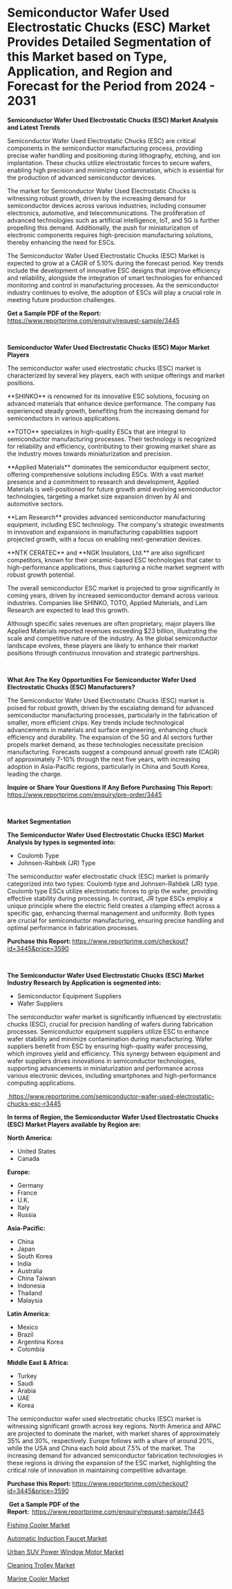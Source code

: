 <p><h1>Semiconductor Wafer Used Electrostatic Chucks (ESC) Market Provides Detailed Segmentation of this Market based on Type, Application, and Region and Forecast for the Period from 2024 - 2031</h1></p><p><strong>Semiconductor Wafer Used Electrostatic Chucks (ESC) Market Analysis and Latest Trends</strong></p>
<p><p>Semiconductor Wafer Used Electrostatic Chucks (ESC) are critical components in the semiconductor manufacturing process, providing precise wafer handling and positioning during lithography, etching, and ion implantation. These chucks utilize electrostatic forces to secure wafers, enabling high precision and minimizing contamination, which is essential for the production of advanced semiconductor devices.</p><p>The market for Semiconductor Wafer Used Electrostatic Chucks is witnessing robust growth, driven by the increasing demand for semiconductor devices across various industries, including consumer electronics, automotive, and telecommunications. The proliferation of advanced technologies such as artificial intelligence, IoT, and 5G is further propelling this demand. Additionally, the push for miniaturization of electronic components requires high-precision manufacturing solutions, thereby enhancing the need for ESCs.</p><p>The Semiconductor Wafer Used Electrostatic Chucks (ESC) Market is expected to grow at a CAGR of 5.10% during the forecast period. Key trends include the development of innovative ESC designs that improve efficiency and reliability, alongside the integration of smart technologies for enhanced monitoring and control in manufacturing processes. As the semiconductor industry continues to evolve, the adoption of ESCs will play a crucial role in meeting future production challenges.</p></p>
<p><strong>Get a Sample PDF of the Report:&nbsp;</strong> <a href="https://www.reportprime.com/enquiry/request-sample/3445">https://www.reportprime.com/enquiry/request-sample/3445</a></p>
<p>&nbsp;</p>
<p><strong>Semiconductor Wafer Used Electrostatic Chucks (ESC) Major Market Players</strong></p>
<p><p>The semiconductor wafer used electrostatic chucks (ESC) market is characterized by several key players, each with unique offerings and market positions. </p><p>**SHINKO** is renowned for its innovative ESC solutions, focusing on advanced materials that enhance device performance. The company has experienced steady growth, benefiting from the increasing demand for semiconductors in various applications. </p><p>**TOTO** specializes in high-quality ESCs that are integral to semiconductor manufacturing processes. Their technology is recognized for reliability and efficiency, contributing to their growing market share as the industry moves towards miniaturization and precision.</p><p>**Applied Materials** dominates the semiconductor equipment sector, offering comprehensive solutions including ESCs. With a vast market presence and a commitment to research and development, Applied Materials is well-positioned for future growth amid evolving semiconductor technologies, targeting a market size expansion driven by AI and automotive sectors.</p><p>**Lam Research** provides advanced semiconductor manufacturing equipment, including ESC technology. The company's strategic investments in innovation and expansions in manufacturing capabilities support projected growth, with a focus on enabling next-generation devices.</p><p>**NTK CERATEC** and **NGK Insulators, Ltd.** are also significant competitors, known for their ceramic-based ESC technologies that cater to high-performance applications, thus capturing a niche market segment with robust growth potential.</p><p>The overall semiconductor ESC market is projected to grow significantly in coming years, driven by increased semiconductor demand across various industries. Companies like SHINKO, TOTO, Applied Materials, and Lam Research are expected to lead this growth. </p><p>Although specific sales revenues are often proprietary, major players like Applied Materials reported revenues exceeding $23 billion, illustrating the scale and competitive nature of the industry. As the global semiconductor landscape evolves, these players are likely to enhance their market positions through continuous innovation and strategic partnerships.</p></p>
<p>&nbsp;</p>
<p><strong>What Are The Key Opportunities For Semiconductor Wafer Used Electrostatic Chucks (ESC) Manufacturers?</strong></p>
<p><p>The Semiconductor Wafer Used Electrostatic Chucks (ESC) market is poised for robust growth, driven by the escalating demand for advanced semiconductor manufacturing processes, particularly in the fabrication of smaller, more efficient chips. Key trends include technological advancements in materials and surface engineering, enhancing chuck efficiency and durability. The expansion of the 5G and AI sectors further propels market demand, as these technologies necessitate precision manufacturing. Forecasts suggest a compound annual growth rate (CAGR) of approximately 7-10% through the next five years, with increasing adoption in Asia-Pacific regions, particularly in China and South Korea, leading the charge.</p></p>
<p><strong>Inquire or Share Your Questions If Any Before Purchasing This Report:</strong> <a href="https://www.reportprime.com/enquiry/pre-order/3445">https://www.reportprime.com/enquiry/pre-order/3445</a></p>
<p>&nbsp;</p>
<p><strong>Market Segmentation</strong></p>
<p><strong>The Semiconductor Wafer Used Electrostatic Chucks (ESC) Market Analysis by types is segmented into:</strong></p>
<p><ul><li>Coulomb Type</li><li>Johnsen-Rahbek (JR) Type</li></ul></p>
<p><p>The semiconductor wafer electrostatic chuck (ESC) market is primarily categorized into two types: Coulomb type and Johnsen-Rahbek (JR) type. Coulomb type ESCs utilize electrostatic forces to grip the wafer, providing effective stability during processing. In contrast, JR type ESCs employ a unique principle where the electric field creates a clamping effect across a specific gap, enhancing thermal management and uniformity. Both types are crucial for semiconductor manufacturing, ensuring precise handling and optimal performance in fabrication processes.</p></p>
<p><strong>Purchase this Report:&nbsp;</strong><a href="https://www.reportprime.com/checkout?id=3445&price=3590">https://www.reportprime.com/checkout?id=3445&price=3590</a></p>
<p>&nbsp;</p>
<p><strong>The Semiconductor Wafer Used Electrostatic Chucks (ESC) Market Industry Research by Application is segmented into:</strong></p>
<p><ul><li>Semiconductor Equipment Suppliers</li><li>Wafer Suppliers</li></ul></p>
<p><p>The semiconductor wafer market is significantly influenced by electrostatic chucks (ESC), crucial for precision handling of wafers during fabrication processes. Semiconductor equipment suppliers utilize ESC to enhance wafer stability and minimize contamination during manufacturing. Wafer suppliers benefit from ESC by ensuring high-quality wafer processing, which improves yield and efficiency. This synergy between equipment and wafer suppliers drives innovations in semiconductor technologies, supporting advancements in miniaturization and performance across various electronic devices, including smartphones and high-performance computing applications.</p></p>
<p><a href="https://www.reportprime.com/semiconductor-wafer-used-electrostatic-chucks-esc-r3445">&nbsp;https://www.reportprime.com/semiconductor-wafer-used-electrostatic-chucks-esc-r3445</a></p>
<p><strong>In terms of Region, the Semiconductor Wafer Used Electrostatic Chucks (ESC) Market Players available by Region are:</strong></p>
<p>
    <p> <strong> North America: </strong>
        <ul>
            <li>United States</li>
            <li>Canada</li>
        </ul>
        </p> 
    <p> <strong> Europe: </strong>
        <ul>
            <li>Germany</li>
            <li>France</li>
            <li>U.K.</li>
            <li>Italy</li>
            <li>Russia</li>
        </ul>
        </p> 
    <p> <strong> Asia-Pacific: </strong>
        <ul>
            <li>China</li>
            <li>Japan</li>
            <li>South Korea</li>
            <li>India</li>
            <li>Australia</li>
            <li>China Taiwan</li>
            <li>Indonesia</li>
            <li>Thailand</li>
            <li>Malaysia</li>
        </ul>
        </p> 
    <p> <strong> Latin America: </strong>
        <ul>
            <li>Mexico</li>
            <li>Brazil</li>
            <li>Argentina Korea</li>
            <li>Colombia</li>
        </ul>
        </p> 
    <p> <strong> Middle East & Africa: </strong>
        <ul>
            <li>Turkey</li>
            <li>Saudi</li>
            <li>Arabia</li>
            <li>UAE</li>
            <li>Korea</li>
        </ul>
    </p>
    </p>
<p><p>The semiconductor wafer used electrostatic chucks (ESC) market is witnessing significant growth across key regions. North America and APAC are projected to dominate the market, with market shares of approximately 35% and 30%, respectively. Europe follows with a share of around 20%, while the USA and China each hold about 7.5% of the market. The increasing demand for advanced semiconductor fabrication technologies in these regions is driving the expansion of the ESC market, highlighting the critical role of innovation in maintaining competitive advantage.</p></p>
<p><strong>Purchase this Report: </strong><a href="https://www.reportprime.com/checkout?id=3445&price=3590">https://www.reportprime.com/checkout?id=3445&price=3590</a></p>
<p>&nbsp;<strong>Get a Sample PDF of the Report:&nbsp;&nbsp;</strong><a href="https://www.reportprime.com/enquiry/request-sample/3445">https://www.reportprime.com/enquiry/request-sample/3445</a></p>
<p><strong></strong></p>
<p><p><a href="https://www.linkedin.com/pulse/future-fishing-cooler-market-global-forecast-trends-2024-2031-7h3ec?trackingId=l42X0Ba3SACK1Uu0jd0s0g%3D%3D">Fishing Cooler Market</a></p><p><a href="https://issuu.com/reportprime-2/docs/automatic-induction-faucet-market-s_157958aa32939c">Automatic Induction Faucet Market</a></p><p><a href="https://issuu.com/reportprime-2/docs/urban-suv-power-window-motor-market_1b7b28779d9c6f">Urban SUV Power Window Motor Market</a></p><p><a href="https://www.linkedin.com/pulse/cleaning-trolley-market-global-insights-regional-analysis-2024-nvu0c?trackingId=4Eas0nIlRl6VPt%2BQjo8uQw%3D%3D">Cleaning Trolley Market</a></p><p><a href="https://www.linkedin.com/pulse/global-marine-cooler-market-size-expected-reach-cagr-141-report-gmwxc?trackingId=TZW9IuRpS7CQLmT%2FEeXfdQ%3D%3D">Marine Cooler Market</a></p></p>